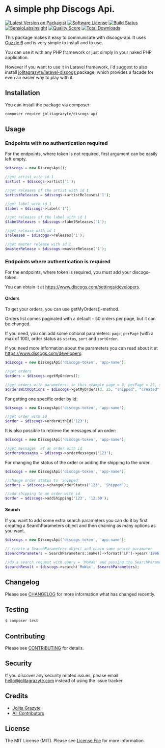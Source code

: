 # A simple php Discogs Api.

[![Latest Version on Packagist](https://img.shields.io/packagist/v/jolitagrazyte/discogs-api-wrapper.svg?style=flat-square)](https://packagist.org/packages/jolitagrazyte/discogs-api-wrapper)
[![Software License](https://img.shields.io/badge/license-MIT-brightgreen.svg?style=flat-square)](LICENSE.md)
[![Build Status](https://img.shields.io/travis/JolitaGrazyte/discogs-api-wrapper/master.svg?style=flat-square)](https://travis-ci.org/JolitaGrazyte/discogs-api-wrapper)
[![SensioLabsInsight](https://img.shields.io/sensiolabs/i/4d8c7480-2fa7-4333-b6f7-80f2f99f5e44.svg?style=flat-square)](https://insight.sensiolabs.com/projects/4d8c7480-2fa7-4333-b6f7-80f2f99f5e44)
[![Quality Score](https://img.shields.io/scrutinizer/g/JolitaGrazyte/discogs-api-wrapper.svg?style=flat-square)](https://scrutinizer-ci.com/g/JolitaGrazyte/discogs-api-wrapper)
[![Total Downloads](https://img.shields.io/packagist/dt/jolitagrazyte/discogs-api-wrapper.svg?style=flat-square)](https://packagist.org/packages/jolitagrazyte/discogs-api-wrapper)


This package makes it easy to communicate with discogs-api. It uses [Guzzle 6](https://github.com/guzzle/guzzle) and is very simple to install and to use.

You can use it with any PHP framework or just simply in your naked PHP application.

However if you want to use it in Laravel framework, i'd suggest to also install [jolitagrazyte/laravel-discogs ](https://github.com/JolitaGrazyte/laravel-discogs) package, 
which provides a facade for even an easier way to play with it.

## Installation

You can install the package via composer:

``` bash
composer require jolitagrazyte/discogs-api
```

## Usage

### Endpoints with no authentication required

For the endpoints, where token is not required, first argument can be easily left empty.
``` php
$discogs = new DiscogsApi();

//get artist with id 1
$artist = $discogs->artist('1');

//get releases of the artist with id 1
$artistReleases = $discogs->artistReleases('1');

//get label with id 1 
$label = $discogs->label('1');

//get releases of the label with id 1
$labelReleases = $discogs->labelReleases('1');

//get release with id 1
$releases = $discogs->releases('1');

//get master release with id 1
$masterRelease = $discogs->masterRelease('1');
```

### Endpoints where authentication is required
For the endpoints, where token is required, you must add your discogs-token.

You can obtain it at https://www.discogs.com/settings/developers.

#### Orders
To get your orders, you can use getMyOrders()-method.

Orders list comes paginated with a default - 50 orders per page, but it can be changed. 

If you need, you can add some optional parameters: `page`, `perPage` (with a max of 100), order status as  `status`, `sort` and `sortOrder`.

If you need more information about the parameters you can read about it at https://www.discogs.com/developers.

```php
$discogs = new DiscogsApi('discogs-token', 'app-name');

//get orders
$orders = $discogs->getMyOrders();

//get orders with parameters: in this example page = 3, perPage = 25, status = shipped, sort = created, sortOrder = desc
$ordersWithOptions = $discogs->getMyOrders(3, 25, "shipped", "created", "desc");
```

For getting one specific order by id:
``` php
$discogs = new DiscogsApi('discogs-token', 'app-name');

//get order with id
$order = $discogs->orderWithId('123');
```

It is also possible to retrieve the messages of an order:
```php
$discogs = new DiscogsApi('discogs-token', 'app-name');

//get messages  of an order with id
$ordersMessages = $discogs->orderMessages('123');
```

For changing the status of the order or adding the shipping to the order.
```php
$discogs = new DiscogsApi('discogs-token', 'app-name');

//change order status to 'Shipped'
$orders = $discogs->changeOrderStatus('123', 'Shipped');

//add shipping to an order with id
$order = $discogs->addShipping('123', '12.60');
```


#### Search

If you want to add some extra search parameters you can do it by 
first creating a SearchParameters object and then chaining as many options as you want.
  
```php
$discogs = new DiscogsApi('discogs-token', 'app-name');

// create a SearchParameters object and chain some search paramater
$searchParameters = SearchParameters::make()->format('LP')->year('1996');

//do a search request with query = 'MoWax' and passing the SearchParameters object
$searchResult = $discogs->search('MoWax', $searchParameters);
```

## Changelog

Please see [CHANGELOG](CHANGELOG.md) for more information what has changed recently.

## Testing

``` bash
$ composer test
```

## Contributing

Please see [CONTRIBUTING](CONTRIBUTING.md) for details.

## Security

If you discover any security related issues, please email hello@jolitagrazyte.com instead of using the issue tracker.

## Credits

- [Jolita Grazyte](https://github.com/JolitaGrazyte)
- [All Contributors](../../contributors)

## License

The MIT License (MIT). Please see [License File](LICENSE.md) for more information.
